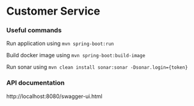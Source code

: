 # Customer Service


### Useful commands
Run application using `mvn spring-boot:run`

Build docker image using `mvn spring-boot:build-image`

Run sonar using `mvn clean install sonar:sonar -Dsonar.login={token}`

### API documentation
http://localhost:8080/swagger-ui.html